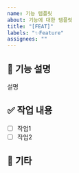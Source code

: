 ```yaml
---
name: 기능 템플릿
about: 기능에 대한 템플릿
title: "[FEAT]"
labels: "✨Feature"
assignees: ""
---
```


## 🧾 기능 설명

설명

## ✅ 작업 내용

- [ ] 작업1
- [ ] 작업2

## 💭 기타
